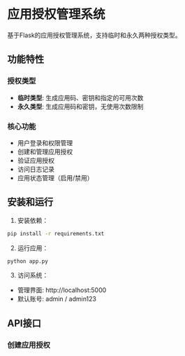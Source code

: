 # 应用授权管理系统

基于Flask的应用授权管理系统，支持临时和永久两种授权类型。

## 功能特性

### 授权类型
- **临时类型**: 生成应用码、密钥和指定的可用次数
- **永久类型**: 生成应用码和密钥，无使用次数限制

### 核心功能
- 用户登录和权限管理
- 创建和管理应用授权
- 验证应用授权
- 访问日志记录
- 应用状态管理（启用/禁用）

## 安装和运行

1. 安装依赖：
```bash
pip install -r requirements.txt
```

2. 运行应用：
```bash
python app.py
```

3. 访问系统：
- 管理界面: http://localhost:5000
- 默认账号: admin / admin123

## API接口

### 创建应用授权
